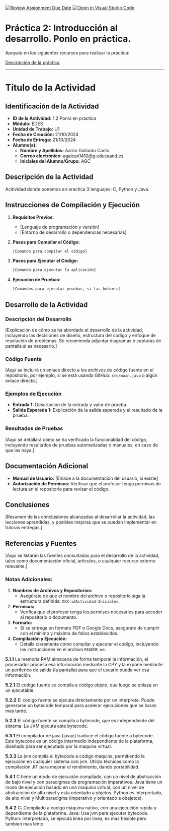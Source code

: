[![Review Assignment Due Date](https://classroom.github.com/assets/deadline-readme-button-22041afd0340ce965d47ae6ef1cefeee28c7c493a6346c4f15d667ab976d596c.svg)](https://classroom.github.com/a/9J9TrW2r)
[![Open in Visual Studio Code](https://classroom.github.com/assets/open-in-vscode-2e0aaae1b6195c2367325f4f02e2d04e9abb55f0b24a779b69b11b9e10269abc.svg)](https://classroom.github.com/online_ide?assignment_repo_id=16664029&assignment_repo_type=AssignmentRepo)
# Práctica 2: Introducción al desarrollo. Ponlo en práctica. 

Apoyate en los siguientes recursos para realizar la práctica:

[Descripción de la práctica](https://revilofe.github.io/section3/u01/practica/EDES-U1.-Practica011/)


---

# Título de la Actividad

## Identificación de la Actividad
- **ID de la Actividad:** 1.2 Ponlo en practica
- **Módulo:** EDES
- **Unidad de Trabajo:** U1
- **Fecha de Creación:** 21/10/2024
- **Fecha de Entrega:** 21/10/2024
- **Alumno(s):** 
  - **Nombre y Apellidos:** Aarón Gallardo Canto
  - **Correo electrónico:** agalcan1410@g.educaand.es
  - **Iniciales del Alumno/Grupo:** AGC

## Descripción de la Actividad
Acitividad donde ponemos en oractica 3 lenguajes: C, Python y Java.

## Instrucciones de Compilación y Ejecución
1. **Requisitos Previos:**
   - [Lenguaje de programación y versión]
   - [Entorno de desarrollo o dependencias necesarias]

2. **Pasos para Compilar el Código:**
   ```bash
   [Comando para compilar el código]
   ```

3. **Pasos para Ejecutar el Código:**
   ```bash
   [Comando para ejecutar la aplicación]
   ```

4. **Ejecución de Pruebas:**
   ```bash
   [Comandos para ejecutar pruebas, si las hubiera]
   ```

## Desarrollo de la Actividad
### Descripción del Desarrollo
[Explicación de cómo se ha abordado el desarrollo de la actividad, incluyendo las decisiones de diseño, estructura del código y enfoque de resolución de problemas. Se recomienda adjuntar diagramas o capturas de pantalla si es necesario.]

### Código Fuente
[Aquí se incluirá un enlace directo a los archivos de código fuente en el repositorio, por ejemplo, si se está usando GitHub: `src/main.java` o algún enlace directo.]

### Ejemplos de Ejecución
- **Entrada 1:** Descripción de la entrada y valor de prueba.
- **Salida Esperada 1:** Explicación de la salida esperada y el resultado de la prueba.

### Resultados de Pruebas
[Aquí se detallará cómo se ha verificado la funcionalidad del código, incluyendo resultados de pruebas automatizadas o manuales, en caso de que las haya.]

## Documentación Adicional
- **Manual de Usuario:** [Enlace a la documentación del usuario, si existe]
- **Autorización de Permisos:** Verificar que el profesor tenga permisos de lectura en el repositorio para revisar el código.

## Conclusiones
[Resumen de las conclusiones alcanzadas al desarrollar la actividad, las lecciones aprendidas, y posibles mejoras que se puedan implementar en futuras entregas.]

## Referencias y Fuentes
[Aquí se listarán las fuentes consultadas para el desarrollo de la actividad, tales como documentación oficial, artículos, o cualquier recurso externo relevante.]

### Notas Adicionales:
1. **Nombres de Archivos y Repositorios:**
   - Asegúrate de que el nombre del archivo o repositorio siga la estructura definida: `XXX-idActividad-Iniciales`.
2. **Permisos:**
   - Verifica que el profesor tenga los permisos necesarios para acceder al repositorio o documento.
3. **Formato:**
   - Si se entrega en formato PDF o Google Docs, asegúrate de cumplir con el mínimo y máximo de folios establecidos.
4. **Compilación y Ejecución:**
   - Detalla claramente cómo compilar y ejecutar el código, incluyendo las instrucciones en el archivo `README.md`.

**5.1.1** La memoria RAM almacena de forma temporal la información, el procesador procesa esa información mediante la CPY y la expone mediante un periferico de salida (la pantalla) para que el usuario pueda ver esa información.

**5.2.1** El codigo fuente se compila a código objeto, que luego se enlaza en un ejecutable.

**5.2.2** El codigo fuente se ejecuta directamente por un interprete. Puede generarse un bytecode temporal para acelerar ejecuciones 
que se haran mas tarde.

**5.2.3** El código fuente se compila a bytecode, que es independiente del sistema. La JVM ejecuta este bytecode.

**5.3.1** El compilador de java (javac) traduce el código fuente a bytecode. Este bytecode es un código intermedio independiente de la plataforma, diseñado para ser ejecutado por la maquina virtual.

**5.3.2** La jvm compila el bytecode a codigo maquina, permitiendo la ejecución en cualquier sistema con jvm. Utiliza técnicas como la compilación JIT para mejorar el rendimiento, dando portabilidad.

**5.4.1** C tiene un modo de ejecución compilado, con un nivel de abstracción de bajo nivel y con paradigmas de programación imperativos. Java tiene un modo de ejecución basado en una maquina virtual, con un nivel de abstracción de alto nivel y esta orientado a objetos. Python es interpretado, de alto nivel y Multiparadigma (imperativo y orientado a obejetos).

**5.4.2** C: Compilado a codigo máquina nativo, con una ejecución rapida y dependiente de la plataforma.
Java: Usa jvm para ejecutar bytecode.
Python: Interpretado, se ejecuta linea por linea, es mas flexible pero tambien mas lento.

